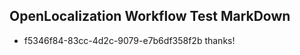 ## OpenLocalization Workflow Test MarkDown
* f5346f84-83cc-4d2c-9079-e7b6df358f2b thanks!

<!--HONumber=Aug16_HO4-->


